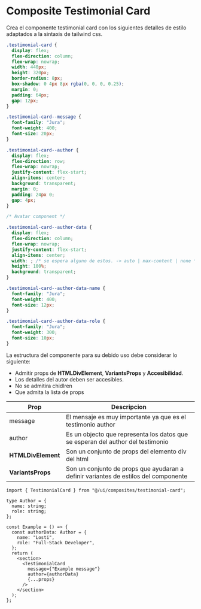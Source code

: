 # Composite Testimonial Card

Crea el componente testimonial card con los siguientes detalles de estilo
adaptados a la sintaxis de tailwind css.

```css
.testimonial-card {
  display: flex;
  flex-direction: column;
  flex-wrap: nowrap;
  width: 440px;
  height: 320px;
  border-radius: 8px;
  box-shadow: 0 4px 8px rgba(0, 0, 0, 0.25);
  margin: 0;
  padding: 64px;
  gap: 12px;
}

.testimonial-card--message {
  font-family: "Jura";
  font-weight: 400;
  font-size: 20px;
}

.testimonial-card--author {
  display: flex;
  flex-direction: row;
  flex-wrap: nowrap;
  justify-content: flex-start;
  align-items: center;
  background: transparent;
  margin: 0;
  padding: 24px 0;
  gap: 4px;
}

/* Avatar component */

.testimonial-card--author-data {
  display: flex;
  flex-direction: column;
  flex-wrap: nowrap;
  justify-content: flex-start;
  align-items: center;
  width: ; /* se espera alguno de estos. -> auto | max-content | none */
  height: 100%;
  background: transparent;
}

.testimonial-card--author-data-name {
  font-family: "Jura";
  font-weight: 400;
  font-size: 12px;
}

.testimonial-card--author-data-role {
  font-family: "Jura";
  font-weight: 300;
  font-size: 10px;
}
```

La estructura del componente para su debido uso debe considerar lo siguiente:

- Admitir props de **HTMLDivElement**, **VariantsProps** y **Accesibilidad**.
- Los detalles del autor deben ser accesibles.
- No se admitira chidlren
- Que admita la lista de props

| Prop               | Descripcion                                                                         |
| ------------------ | ----------------------------------------------------------------------------------- |
| message            | El mensaje es muy importante ya que es el testimonio author                         |
| author             | Es un objecto que representa los datos que se esperan del author del testimonio     |
| **HTMLDivElement** | Son un conjunto de props del elemento div del html                                  |
| **VariantsProps**  | Son un conjunto de props que ayudaran a definir variantes de estilos del componente |

```tsx
import { TestimonialCard } from "@/ui/composites/testimonial-card";

type Author = {
  name: string;
  role: string;
};

const Example = () => {
  const authorData: Author = {
    name: "Losti",
    role: "Full-Stack Developer",
  };
  return (
    <section>
      <TestimonialCard
        message={"Example message"}
        author={authorData}
        {...props}
      />
    </section>
  );
};
```
